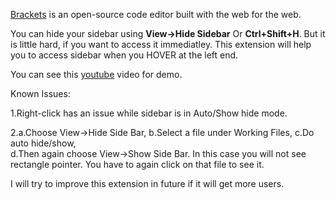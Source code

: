 [Brackets](https://github.com/adobe/brackets) is an open-source code editor built with the web for the web.

You can hide your sidebar using **View->Hide Sidebar** Or **Ctrl+Shift+H**. But it is little hard, if you want to access it immediatley. This extension will help you to access sidebar when you HOVER at the left end.

You can see this [youtube](http://youtu.be/NpVFG7rqXXM) video for demo.

Known Issues:

1.Right-click has an issue while sidebar is in Auto/Show hide mode.

2.a.Choose View->Hide Side Bar,  b.Select a file under Working Files,  c.Do auto hide/show,  
d.Then again choose View->Show Side Bar.  In this case you will not see rectangle pointer. 
You have to again click on that file to see it.
  
I will try to improve this extension in future if it will get more users. 
